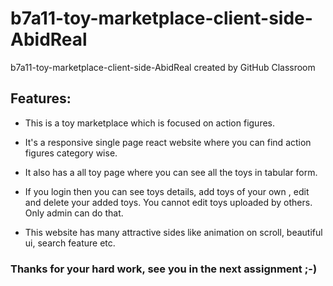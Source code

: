# b7a11-toy-marketplace-client-side-AbidReal
b7a11-toy-marketplace-client-side-AbidReal created by GitHub Classroom
## Features:


* This is a toy marketplace which is focused on action figures. 

* It's a responsive single page react website where you can find action figures category wise. 

* It also has a all toy page where you can see all the toys in tabular form.

* If you login then you can see toys details, add toys of your own , edit and delete your added toys. You cannot edit toys uploaded by others. Only admin can do that.

* This website has many attractive sides like animation on scroll, beautiful ui, search feature etc. 
### Thanks for your hard work, see you in the next assignment  ;-)
